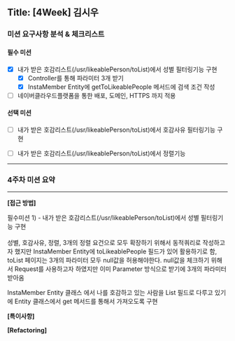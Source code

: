 ## Title: [4Week] 김시우

### 미션 요구사항 분석 & 체크리스트

#### 필수 미션

- [x] 내가 받은 호감리스트(/usr/likeablePerson/toList)에서 성별 필터링기능 구현
  - [x] Controller를 통해 파라미터 3개 받기
  - [x] InstaMember Entity에 getToLikeablePeople 메서드에 검색 조건 작성

- [ ] 네이버클라우드플랫폼을 통한 배포, 도메인, HTTPS 까지 적용

#### 선택 미션

- [ ] 내가 받은 호감리스트(/usr/likeablePerson/toList)에서 호감사유 필터링기능 구현

- [ ] 내가 받은 호감리스트(/usr/likeablePerson/toList)에서 정렬기능


---

### 4주차 미션 요약

---

**[접근 방법]**

필수미션 1) - 내가 받은 호감리스트(/usr/likeablePerson/toList)에서 성별 필터링기능 구현<br><br>
성별, 호감사유, 정렬, 3개의 정렬 요건으로 모두 확장하기 위해서 동적쿼리로 작성하고자 했지만 InstaMember Entity에 toLikeablePeople 
필드가 있어 활용하기로 함, toList 페이지는 3개의 파라미터 모두 null값을 허용해야한다.
null값을 체크하기 위해서 Request를 사용하고자 하였지만 이미 Parameter 방식으로 받기에 3개의 파라미터 받아옴

InstaMember Entity 클래스 에서 나를 호감하고 있는 사람을 List 필드로 다루고 있기에 Entity 클래스에서 get 메서드를 통해서 가져오도록 구현

**[특이사항]**

**[Refactoring]**
